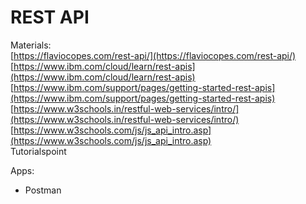 # REST API

Materials:  
[https://flaviocopes.com/rest-api/](https://flaviocopes.com/rest-api/)  
[https://www.ibm.com/cloud/learn/rest-apis](https://www.ibm.com/cloud/learn/rest-apis)  
[https://www.ibm.com/support/pages/getting-started-rest-apis](https://www.ibm.com/support/pages/getting-started-rest-apis)  
[https://www.w3schools.in/restful-web-services/intro/](https://www.w3schools.in/restful-web-services/intro/)  
[https://www.w3schools.com/js/js_api_intro.asp](https://www.w3schools.com/js/js_api_intro.asp)  
Tutorialspoint  

Apps:  
- Postman